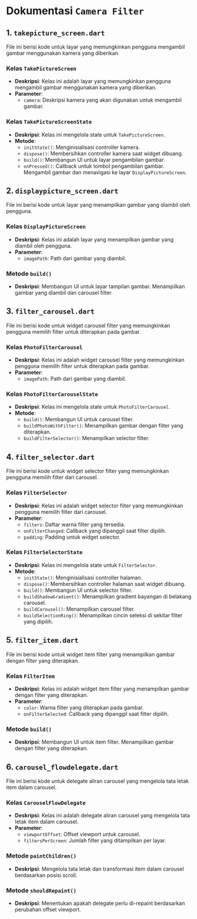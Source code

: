 # Dokumentasi `Camera Filter`

## 1. `takepicture_screen.dart`

File ini berisi kode untuk layar yang memungkinkan pengguna mengambil gambar menggunakan kamera yang diberikan.

### Kelas `TakePictureScreen`

- **Deskripsi**: Kelas ini adalah layar yang memungkinkan pengguna mengambil gambar menggunakan kamera yang diberikan.
- **Parameter**:
  - `camera`: Deskripsi kamera yang akan digunakan untuk mengambil gambar.

### Kelas `TakePictureScreenState`

- **Deskripsi**: Kelas ini mengelola state untuk `TakePictureScreen`.
- **Metode**:
  - `initState()`: Menginisialisasi controller kamera.
  - `dispose()`: Membersihkan controller kamera saat widget dibuang.
  - `build()`: Membangun UI untuk layar pengambilan gambar.
  - `onPressed()`: Callback untuk tombol pengambilan gambar. Mengambil gambar dan menavigasi ke layar `DisplayPictureScreen`.

## 2. `displaypicture_screen.dart`

File ini berisi kode untuk layar yang menampilkan gambar yang diambil oleh pengguna.

### Kelas `DisplayPictureScreen`

- **Deskripsi**: Kelas ini adalah layar yang menampilkan gambar yang diambil oleh pengguna.
- **Parameter**:
  - `imagePath`: Path dari gambar yang diambil.

### Metode `build()`

- **Deskripsi**: Membangun UI untuk layar tampilan gambar. Menampilkan gambar yang diambil dan carousel filter.

## 3. `filter_carousel.dart`

File ini berisi kode untuk widget carousel filter yang memungkinkan pengguna memilih filter untuk diterapkan pada gambar.

### Kelas `PhotoFilterCarousel`

- **Deskripsi**: Kelas ini adalah widget carousel filter yang memungkinkan pengguna memilih filter untuk diterapkan pada gambar.
- **Parameter**:
  - `imagePath`: Path dari gambar yang diambil.

### Kelas `PhotoFilterCarouselState`

- **Deskripsi**: Kelas ini mengelola state untuk `PhotoFilterCarousel`.
- **Metode**:
  - `build()`: Membangun UI untuk carousel filter.
  - `buildPhotoWithFilter()`: Menampilkan gambar dengan filter yang diterapkan.
  - `buildFilterSelector()`: Menampilkan selector filter.

## 4. `filter_selector.dart`

File ini berisi kode untuk widget selector filter yang memungkinkan pengguna memilih filter dari carousel.

### Kelas `FilterSelector`

- **Deskripsi**: Kelas ini adalah widget selector filter yang memungkinkan pengguna memilih filter dari carousel.
- **Parameter**:
  - `filters`: Daftar warna filter yang tersedia.
  - `onFilterChanged`: Callback yang dipanggil saat filter dipilih.
  - `padding`: Padding untuk widget selector.

### Kelas `FilterSelectorState`

- **Deskripsi**: Kelas ini mengelola state untuk `FilterSelector`.
- **Metode**:
  - `initState()`: Menginisialisasi controller halaman.
  - `dispose()`: Membersihkan controller halaman saat widget dibuang.
  - `build()`: Membangun UI untuk selector filter.
  - `buildShadowGradient()`: Menampilkan gradient bayangan di belakang carousel.
  - `buildCarousel()`: Menampilkan carousel filter.
  - `buildSelectionRing()`: Menampilkan cincin seleksi di sekitar filter yang dipilih.

## 5. `filter_item.dart`

File ini berisi kode untuk widget item filter yang menampilkan gambar dengan filter yang diterapkan.

### Kelas `FilterItem`

- **Deskripsi**: Kelas ini adalah widget item filter yang menampilkan gambar dengan filter yang diterapkan.
- **Parameter**:
  - `color`: Warna filter yang diterapkan pada gambar.
  - `onFilterSelected`: Callback yang dipanggil saat filter dipilih.

### Metode `build()`

- **Deskripsi**: Membangun UI untuk item filter. Menampilkan gambar dengan filter yang diterapkan.

## 6. `carousel_flowdelegate.dart`

File ini berisi kode untuk delegate aliran carousel yang mengelola tata letak item dalam carousel.

### Kelas `CarouselFlowDelegate`

- **Deskripsi**: Kelas ini adalah delegate aliran carousel yang mengelola tata letak item dalam carousel.
- **Parameter**:
  - `viewportOffset`: Offset viewport untuk carousel.
  - `filtersPerScreen`: Jumlah filter yang ditampilkan per layar.

### Metode `paintChildren()`

- **Deskripsi**: Mengelola tata letak dan transformasi item dalam carousel berdasarkan posisi scroll.

### Metode `shouldRepaint()`

- **Deskripsi**: Menentukan apakah delegate perlu di-repaint berdasarkan perubahan offset viewport.
